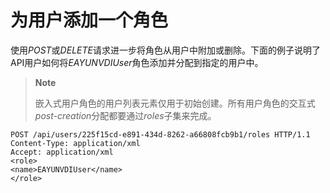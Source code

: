 # 为用户添加一个角色

使用*POST*或*DELETE*请求进一步将角色从用户中附加或删除。下面的例子说明了API用户如何将*EAYUNVDIUser*角色添加并分配到指定的用户中。

> **Note**
>
> 嵌入式用户角色的用户列表元素仅用于初始创建。所有用户角色的交互式*post-creation*分配都要通过*roles*子集来完成。

                            
    POST /api/users/225f15cd-e891-434d-8262-a66808fcb9b1/roles HTTP/1.1
    Content-Type: application/xml
    Accept: application/xml
    <role>
    <name>EAYUNVDIUser</name>
    </role>
                            
                        

